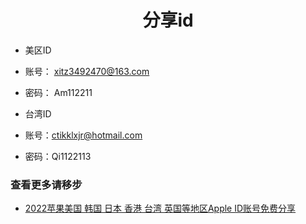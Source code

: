 <h1 align="center">分享id</h1>


- 美区ID

- 账号： xitz3492470@163.com
  
- 密码： Am112211


- 台湾ID

- 账号：ctikklxjr@hotmail.com

- 密码：Qi1122113

### 查看更多请移步

* [2022苹果美国 韩国 日本 香港 台湾 英国等地区Apple ID账号免费分享](https://github.com/sir2021s/freeappleid/wiki/2022%E8%8B%B9%E6%9E%9C%E7%BE%8E%E5%9B%BD-%E9%9F%A9%E5%9B%BD-%E6%97%A5%E6%9C%AC-%E9%A6%99%E6%B8%AF-%E5%8F%B0%E6%B9%BE-%E8%8B%B1%E5%9B%BD%E7%AD%89%E5%9C%B0%E5%8C%BAApple-ID%E8%B4%A6%E5%8F%B7%E5%85%8D%E8%B4%B9%E5%88%86%E4%BA%AB)
